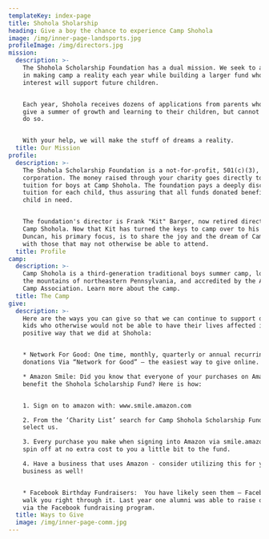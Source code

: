 ```yaml
---
templateKey: index-page
title: Shohola Sholarship
heading: Give a boy the chance to experience Camp Shohola
image: /img/inner-page-landsports.jpg
profileImage: /img/directors.jpg
mission:
  description: >-
    The Shohola Scholarship Foundation has a dual mission. We seek to aid boys
    in making camp a reality each year while building a larger fund whose
    interest will support future children.


    Each year, Shohola receives dozens of applications from parents who want to
    give a summer of growth and learning to their children, but cannot afford to
    do so.


    With your help, we will make the stuff of dreams a reality.
  title: Our Mission
profile:
  description: >-
    The Shohola Scholarship Foundation is a not-for-profit, 501(c)(3),
    corporation. The money raised through your charity goes directly to support
    tuition for boys at Camp Shohola. The foundation pays a deeply discounted
    tuition for each child, thus assuring that all funds donated benefit the
    child in need.


    The foundation's director is Frank "Kit" Barger, now retired director of
    Camp Shohola. Now that Kit has turned the keys to camp over to his son
    Duncan, his primary focus, is to share the joy and the dream of Camp Shohola
    with those that may not otherwise be able to attend.
  title: Profile
camp:
  description: >-
    Camp Shohola is a third-generation traditional boys summer camp, located in
    the mountains of northeastern Pennsylvania, and accredited by the American
    Camp Association. Learn more about the camp.
  title: The Camp
give:
  description: >-
    Here are the ways you can give so that we can continue to support deserving
    kids who otherwise would not be able to have their lives affected in the
    positive way that we did at Shohola:


    * Network For Good: One time, monthly, quarterly or annual recurring
    donations Via “Network for Good” – the easiest way to give online.

    * Amazon Smile: Did you know that everyone of your purchases on Amazon can
    benefit the Shohola Scholarship Fund? Here is how:


    1. Sign on to amazon with: www.smile.amazon.com

    2. From the ‘Charity List’ search for Camp Shohola Scholarship Fund and
    select us.

    3. Every purchase you make when signing into Amazon via smile.amazon will
    spin off at no extra cost to you a little bit to the fund.

    4. Have a business that uses Amazon - consider utilizing this for your
    business as well!


    * Facebook Birthday Fundraisers:  You have likely seen them – Facebook will
    walk you right through it. Last year one alumni was able to raise over $3000
    via the Facebook fundraising program.
  title: Ways to Give
  image: /img/inner-page-comm.jpg
---
```


